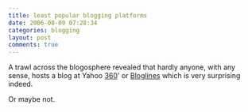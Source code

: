 ```yaml
---
title: least popular blogging platforms
date: 2006-08-09 07:28:34
categories: blogging
layout: post
comments: true
---
```

A trawl across the blogosphere revealed that hardly anyone, with any
sense, hosts a blog at Yahoo
[360](http://blog.360.yahoo.com/blog-VnyPK3EwdaKXe.imp6m80r174IU-?cq=1)'
or [Bloglines](http://www.bloglines.com/blog/andycowl) which is very
surprising indeed.

Or maybe not.
